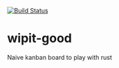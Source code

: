 [![Build
Status](https://travis-ci.org/prmanahan/wipit-good.svg?branch=master)](https://travis-ci.org/prmanahan/wipit-good)
# wipit-good

Naive kanban board to play with rust

